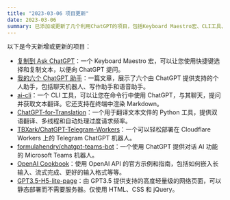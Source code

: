 ```yaml
---
title: "2023-03-06 项目更新"
date: 2023-03-06
summary: 已添加或更新了几个利用ChatGPT的项目，包括Keyboard Maestro宏、CLI工具、Telegram机器人和Microsoft Teams机器人。此外，还发布了一篇展示由ChatGPT驱动的六个个人助手的文章以及一个带有示例和指南的OpenAI Cookbook。
---
```

以下是今天新增或更新的项目：

- [复制到 Ask ChatGPT](https://blog.retompi.com/post/use-chatgpt-api/#keyboard-maestro)：一个 Keyboard Maestro 宏，可以让您使用快捷键选择和复制文本，以便向 ChatGPT 提问。
- [我的六个 ChatGPT 助手](https://pinchlime.com/newsletters/my-six-chatgpt-assistants/)：一篇文章，展示了六个由 ChatGPT 提供支持的个人助手，包括聊天机器人、写作助手和语音助手。
- [ai-cli](https://github.com/yufeikang/ai-cli)：一个 CLI 工具，可以让您在命令行中使用 ChatGPT，与其聊天，提问并获取文本翻译。它还支持在终端中渲染 Markdown。
- [ChatGPT-for-Translation](https://github.com/Raychanan/ChatGPT-for-Translation)：一个用于翻译文本文件的 Python 工具，提供双语翻译、多线程和自动处理过度请求频率。
- [TBXark/ChatGPT-Telegram-Workers](https://github.com/TBXark/ChatGPT-Telegram-Workers)：一个可以轻松部署在 Cloudflare Workers 上的 Telegram ChatGPT 机器人。
- [formulahendry/chatgpt-teams-bot](https://github.com/formulahendry/chatgpt-teams-bot)：一个使用 ChatGPT 提供对话 AI 功能的 Microsoft Teams 机器人。
- [OpenAI Cookbook](https://github.com/openai/openai-cookbook)：使用 OpenAI API 的官方示例和指南，包括如何嵌入长输入、流式完成、更好的输入格式等等。
- [GPT3.5-H5-lite-page](https://jichao99.github.io/GPT3.5-H5-lite-page/)：由 GPT3.5 提供支持的高度轻量级的网络页面，可以静态部署而不需要服务器。仅使用 HTML、CSS 和 jQuery。

